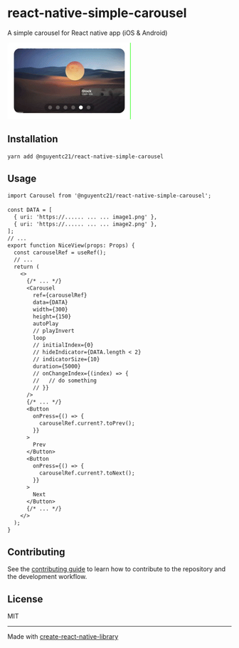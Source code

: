 # react-native-simple-carousel

A simple carousel for React native app (iOS & Android)

![](https://raw.githubusercontent.com/nguyentc21/react-native-simple-carousel/main/assets/react-native-simple-carousel.gif)

## Installation

```sh
yarn add @nguyentc21/react-native-simple-carousel
```

## Usage

```tsx
import Carousel from '@nguyentc21/react-native-simple-carousel';

const DATA = [
  { uri: 'https://...... ... ... image1.png' },
  { uri: 'https://...... ... ... image2.png' },
];
// ...
export function NiceView(props: Props) {
  const carouselRef = useRef();
  // ...
  return (
    <>
      {/* ... */}
      <Carousel
        ref={carouselRef}
        data={DATA}
        width={300}
        height={150}
        autoPlay
        // playInvert
        loop
        // initialIndex={0}
        // hideIndicator={DATA.length < 2}
        // indicatorSize={10}
        duration={5000}
        // onChangeIndex={(index) => {
        //   // do something
        // }}
      />
      {/* ... */}
      <Button
        onPress={() => {
          carouselRef.current?.toPrev();
        }}
      >
        Prev
      </Button>
      <Button
        onPress={() => {
          carouselRef.current?.toNext();
        }}
      >
        Next
      </Button>
      {/* ... */}
    </>
  );
}
```

## Contributing

See the [contributing guide](CONTRIBUTING.md) to learn how to contribute to the repository and the development workflow.

## License

MIT

---

Made with [create-react-native-library](https://github.com/callstack/react-native-builder-bob)
